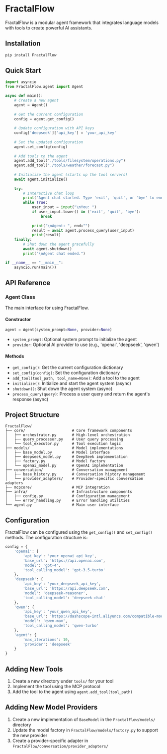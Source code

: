 # FractalFlow

FractalFlow is a modular agent framework that integrates language models with tools to create powerful AI assistants.

## Installation

```bash
pip install FractalFlow
```

## Quick Start

```python
import asyncio
from FractalFlow.agent import Agent

async def main():
    # Create a new agent
    agent = Agent()
    
    # Get the current configuration
    config = agent.get_config()
    
    # Update configuration with API keys
    config['deepseek']['api_key'] = 'your_api_key'
    
    # Set the updated configuration
    agent.set_config(config)
    
    # Add tools to the agent
    agent.add_tool("./tools/filesystem/operations.py")
    agent.add_tool("./tools/weather/forecast.py")
    
    # Initialize the agent (starts up the tool servers)
    await agent.initialize()
    
    try:
        # Interactive chat loop
        print("Agent chat started. Type 'exit', 'quit', or 'bye' to end the conversation.")
        while True:
            user_input = input("\nYou: ")
            if user_input.lower() in ('exit', 'quit', 'bye'):
                break
                
            print("\nAgent: ", end="")
            result = await agent.process_query(user_input)
            print(result)
    finally:
        # Shut down the agent gracefully
        await agent.shutdown()
        print("\nAgent chat ended.")

if __name__ == "__main__":
    asyncio.run(main())
```

## API Reference

### Agent Class

The main interface for using FractalFlow.

#### Constructor

```python
agent = Agent(system_prompt=None, provider=None)
```

- `system_prompt`: Optional system prompt to initialize the agent
- `provider`: Optional AI provider to use (e.g., 'openai', 'deepseek', 'qwen')

#### Methods

- `get_config()`: Get the current configuration dictionary
- `set_config(config)`: Set the configuration dictionary
- `add_tool(tool_path, tool_name=None)`: Add a tool to the agent
- `initialize()`: Initialize and start the agent system (async)
- `shutdown()`: Shut down the agent system (async)
- `process_query(query)`: Process a user query and return the agent's response (async)

## Project Structure

```
FractalFlow/
├── core/                     # Core framework components
│   ├── orchestrator.py       # High-level orchestration
│   ├── query_processor.py    # User query processing
│   └── tool_executor.py      # Tool execution logic
├── models/                   # Model implementations
│   ├── base_model.py         # Model interface
│   ├── deepseek_model.py     # DeepSeek implementation
│   ├── factory.py            # Model factory
│   └── openai_model.py       # OpenAI implementation
├── conversation/             # Conversation management
│   ├── base_history.py       # Conversation history management
│   └── provider_adapters/    # Provider-specific conversation adapters
├── mcpcore/                  # MCP integration
├── infra/                    # Infrastructure components
│   ├── config.py             # Configuration management
│   └── error_handling.py     # Error handling utilities
└── agent.py                  # Main user interface
```

## Configuration

FractalFlow can be configured using the `get_config()` and `set_config()` methods. The configuration structure is:

```python
config = {
    'openai': {
        'api_key': 'your_openai_api_key',
        'base_url': 'https://api.openai.com',
        'model': 'gpt-4',
        'tool_calling_model': 'gpt-3.5-turbo'
    },
    'deepseek': {
        'api_key': 'your_deepseek_api_key',
        'base_url': 'https://api.deepseek.com',
        'model': 'deepseek-reasoner',
        'tool_calling_model': 'deepseek-chat'
    },
    'qwen': {
        'api_key': 'your_qwen_api_key',
        'base_url': 'https://dashscope-intl.aliyuncs.com/compatible-mode/v1',
        'model': 'qwen-max',
        'tool_calling_model': 'qwen-turbo'
    },
    'agent': {
        'max_iterations': 10,
        'provider': 'deepseek'
    }
}
```

## Adding New Tools

1. Create a new directory under `tools/` for your tool
2. Implement the tool using the MCP protocol
3. Add the tool to the agent using `agent.add_tool(tool_path)`

## Adding New Model Providers

1. Create a new implementation of `BaseModel` in the `FractalFlow/models/` directory
2. Update the model factory in `FractalFlow/models/factory.py` to support the new provider
3. Create a provider-specific adapter in `FractalFlow/conversation/provider_adapters/` 